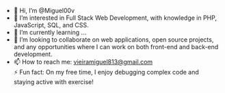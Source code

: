 - 👋 Hi, I’m @Miguel00v
- 👀 I’m interested in Full Stack Web Development, with knowledge in PHP, JavaScript, SQL, and CSS.
- 🌱 I’m currently learning ...
- 💞️ I’m looking to collaborate on web applications, open source projects, and any opportunities where I can work on both front-end and back-end development.
- 📫 How to reach me: vieiramiguel813@gmail.com  
⚡ Fun fact: On my free time, I enjoy debugging complex code and staying active with exercise!

<!---
Miguel00v/Miguel00v is a ✨ special ✨ repository because its `README.md` (this file) appears on your GitHub profile.
You can click the Preview link to take a look at your changes.
--->
